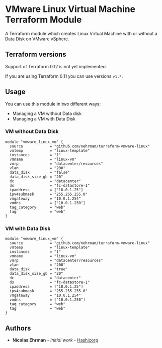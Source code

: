 # VMware Linux Virtual Machine Terraform Module

A Terraform module which creates Linux Virtual Machine with or without a Data Disk on VMware vSphere.

## Terraform versions

Support of Terraform 0.12 is not yet implemented.

If you are using Terraform 0.11 you can use versions `v1.*`.

## Usage

You can use this module in two different ways:

- Managing a VM without Data disk
- Managing a VM with Data Disk

### VM without Data Disk 

```hcl
module "vmware_linux_vm" {
  source            = "github.com/nehrman/terraform-vmware-linux"
  vmtemp            = "linux-template"
  instances         = "1"
  vmname            = "linux-vm"
  vmrp              = "datacenter/resources"
  vlan              = "200"
  data_disk         = "false"
  data_disk_size_gb = "20"
  dc                = "datacenter"
  ds                = "fc-datastore-1"
  ipaddress         = ["10.0.1.25"]
  ipv4submask       = "255.255.255.0"
  vmgateway         = "10.0.1.254"
  vmdns             = ["10.0.1.250"]
  tag_category      = "web"
  tag               = "web"
}
```

### VM with Data Disk 

```hcl
module "vmware_linux_vm" {
  source            = "github.com/nehrman/terraform-vmware-linux"
  vmtemp            = "linux-template"
  instances         = "1"
  vmname            = "linux-vm"
  vmrp              = "datacenter/resources"
  vlan              = "200"
  data_disk         = "true"
  data_disk_size_gb = "20"
  dc                = "datacenter"
  ds                = "fc-datastore-1"
  ipaddress         = ["10.0.1.25"]
  ipv4submask       = "255.255.255.0"
  vmgateway         = "10.0.1.254"
  vmdns             = ["10.0.1.250"]
  tag_category      = "web"
  tag               = "web"
}
```

## Authors

* **Nicolas Ehrman** - *Initial work* - [Hashicorp](https://www.hashicorp.com)
 


